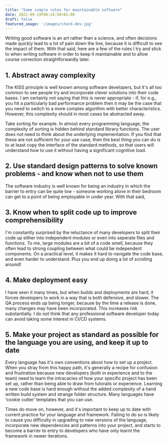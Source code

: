 ```yaml
---
title: "Some simple rules for maintainable software"
date: 2022-09-19T06:24:58+01:00
draft: false
featured_image: '/images/stock-dev.jpg'
---
```


Writing good software is an art rather than a science, and often decisions made quickly lead to a lot of pain down the line, because it is difficult to see the impact of them. With that said, here are a few of the rules I try and stick to when writing software in order to keep it maintainable and to allow course correction straightforwardly later.

## 1. Abstract away complexity

The KISS principle is well known among software developers, but it's all too common to see people try and incorporate clever solutions into their code bases. I am certainly not saying that this is never appropriate - if, for e.g., you hit a particularly bad performance problem then it may be the case that you need to switch to a more complex algorithm with better characteristics. However, this complexity should in most cases be abstracted away.

Take sorting for example. In almost every programming language, the complexity of sorting is hidden behind standard library functions. The user does not need to think about the underlying implementation. If you find that these are not sufficient for your use case, then the best thing you can do is to at least copy the interface of the standard methods, so that users will understand how to use it without having a significant cognitive load.

## 2. Use standard design patterns to solve known problems - and know when not to use them

The software industry is well known for being an industry in which the barrier to entry can be quite low - someone working alone in their bedroom can get to a point of being employable in under year. With that said, 

## 3. Know when to split code up to improve comprehensibility

I'm constantly surprised by the reluctance of many developers to split their code up either into independent modules or even into seperate files and functions. To me, large modules are a bit of a code smell, because they often lead to strong coupling between what could be independent components. On a practical level, it makes it hard to navigate the code base, and even harder to understand. Plus you end up doing a lot of scrolling around!

## 4. Make deployment easy

I have seen it many times, but when builds and deployments are hard, it forces developers to work in a way that is both defensive, and slower. The QA process ends up being longer, because by the time a release is done, many changes may have been incorporated. This increases risk substantially. I do not think that any professional software developer today can avoid taking some interest in CI/CD systems.

## 5. Make your project as standard as possible for the language you are using, and keep it up to date

Every language has it's own conventions about how to set up a project. When you stray from this happy path, it's generally a recipe for confusion and frustration because new developers (both in experience and to the team) need to learn the intracacies of how your specific project has been set up, rather than being able to draw from tutorails or experience. Learning a new code base is hard enough without the added complexity of a hand written build system and strange folder structure. Many languages have 'cookie cutter' templates that you can use.

Times do move on, however, and it's important to keep up to date with current practice for your language and framework. Failing to do so is likely to cause you difficulty in upgrading to new versions of the language, incorporate new dependencies and patterns into your project, and starts to become a barrier to entry to developers who have only learnt the framework in newer iterations.
